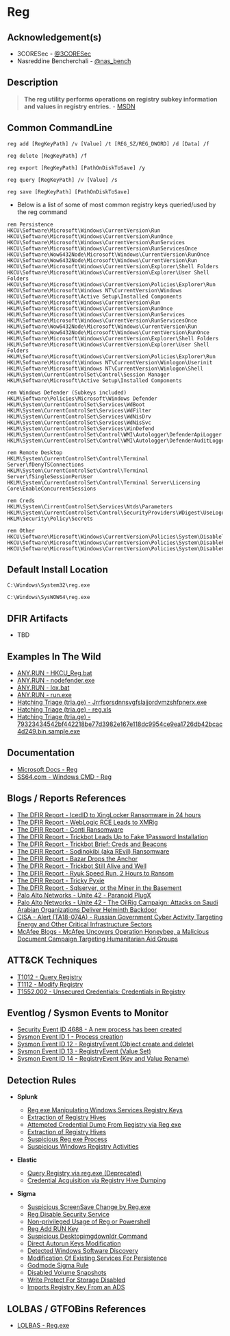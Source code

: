 # Reg

## Acknowledgement(s)

- 3CORESec - [@3CORESec](https://twitter.com/3CORESec)
- Nasreddine Bencherchali - [@nas_bench](https://twitter.com/nas_bench)

## Description

> **The reg utility performs operations on registry subkey information and values in registry entries.** - [MSDN](https://docs.microsoft.com/en-us/windows-server/administration/windows-commands/reg)

## Common CommandLine

```batch
reg add [RegKeyPath] /v [Value] /t [REG_SZ/REG_DWORD] /d [Data] /f

reg delete [RegKeyPath] /f

reg export [RegKeyPath] [PathOnDiskToSave] /y

reg query [RegKeyPath] /v [Value] /s

reg save [RegKeyPath] [PathOnDiskToSave]
```

- Below is a list of some of most common registry keys queried/used by the reg command

```batch
rem Persistence
HKCU\Software\Microsoft\Windows\CurrentVersion\Run
HKCU\Software\Microsoft\Windows\CurrentVersion\RunOnce
HKCU\Software\Microsoft\Windows\CurrentVersion\RunServices
HKCU\Software\Microsoft\Windows\CurrentVersion\RunServicesOnce
HKCU\Software\Wow6432Node\Microsoft\Windows\CurrentVersion\RunOnce
HKCU\Software\Wow6432Node\Microsoft\Windows\CurrentVersion\Run
HKCU\Software\Microsoft\Windows\CurrentVersion\Explorer\Shell Folders 
HKCU\Software\Microsoft\Windows\CurrentVersion\Explorer\User Shell Folders
HKCU\Software\Microsoft\Windows\CurrentVersion\Policies\Explorer\Run
HKCU\Software\Microsoft\Windows NT\CurrentVersion\Windows
HKCU\Software\Microsoft\Active Setup\Installed Components
HKLM\Software\Microsoft\Windows\CurrentVersion\Run
HKLM\Software\Microsoft\Windows\CurrentVersion\RunOnce
HKLM\Software\Microsoft\Windows\CurrentVersion\RunServices
HKLM\Software\Microsoft\Windows\CurrentVersion\RunServicesOnce
HKLM\Software\Wow6432Node\Microsoft\Windows\CurrentVersion\Run
HKLM\Software\Wow6432Node\Microsoft\Windows\CurrentVersion\RunOnce
HKLM\Software\Microsoft\Windows\CurrentVersion\Explorer\Shell Folders 
HKLM\Software\Microsoft\Windows\CurrentVersion\Explorer\User Shell Folders 
HKLM\Software\Microsoft\Windows\CurrentVersion\Policies\Explorer\Run
HKLM\Software\Microsoft\Windows NT\CurrentVersion\Winlogon\Userinit
HKLM\Software\Microsoft\Windows NT\CurrentVersion\Winlogon\Shell
HKLM\System\CurrentControlSet\Control\Session Manager
HKLM\Software\Microsoft\Active Setup\Installed Components

rem Windows Defender (Subkeys included)
HKLM\Software\Policies\Microsoft\Windows Defender
HKLM\System\CurrentControlSet\Services\WdBoot
HKLM\System\CurrentControlSet\Services\WdFilter
HKLM\System\CurrentControlSet\Services\WdNisDrv
HKLM\System\CurrentControlSet\Services\WdNisSvc
HKLM\System\CurrentControlSet\Services\WinDefend
HKLM\System\CurrentControlSet\Control\WMI\Autologger\DefenderApiLogger
HKLM\System\CurrentControlSet\Control\WMI\Autologger\DefenderAuditLogger

rem Remote Desktop
HKLM\System\CurrentControlSet\Control\Terminal Server\fDenyTSConnections
HKLM\System\CurrentControlSet\Control\Terminal Server\fSingleSessionPerUser
HKLM\System\CurrentControlSet\Control\Terminal Server\Licensing Core\EnableConcurrentSessions

rem Creds
HKLM\System\CirrentControlSet\Services\Ntds\Parameters
HKLM\System\CurrentControlSet\Control\SecurityProviders\WDigest\UseLogonCredential
HKLM\Security\Policy\Secrets

rem Other
HKCU\Software\Microsoft\Windows\CurrentVersion\Policies\System\DisableTaskMgr
HKCU\Software\Microsoft\Windows\CurrentVersion\Policies\System\DisableRegistryTools
HKCU\Software\Microsoft\Windows\CurrentVersion\Policies\System\DisableCMD
```

## Default Install Location

```batch
C:\Windows\System32\reg.exe

C:\Windows\SysWOW64\reg.exe
```

## DFIR Artifacts

- TBD

## Examples In The Wild

- [ANY.RUN - HKCU_Reg.bat](https://app.any.run/tasks/14bf6c99-473b-460c-b5b6-c6c939799823/)
- [ANY.RUN - nodefender.exe](https://app.any.run/tasks/a0bc6013-8a08-4a88-b9e7-89e7bad15a32/)
- [ANY.RUN - lox.bat](https://app.any.run/tasks/99dd8ffe-59a4-408a-84ff-2677d300ce49/)
- [ANY.RUN - run.exe](https://app.any.run/tasks/04746d4d-c15f-444b-aa42-0f0560afa723/)
- [Hatching Triage (tria.ge) - Jrrfsorsdnnsvgfslajjordvmzshfpnerx.exe](https://tria.ge/210922-tyn8wsdbh3/behavioral1#report)
- [Hatching Triage (tria.ge) - reg.xls](https://tria.ge/200331-gnknv9zkt2/behavioral2#report)
- [Hatching Triage (tria.ge) - 79323434542bf442218be77d3982e167e118dc9954ce9ea1726db42bcac4d249.bin.sample.exe](https://tria.ge/210528-dxr93gxbxe/behavioral11#report)

## Documentation

- [Microsoft Docs - Reg](https://docs.microsoft.com/en-us/windows-server/administration/windows-commands/reg)
- [SS64.com - Windows CMD - Reg](https://ss64.com/nt/reg.html)

## Blogs / Reports References

- [The DFIR Report - IcedID to XingLocker Ransomware in 24 hours](https://thedfirreport.com/2021/10/18/icedid-to-xinglocker-ransomware-in-24-hours/)
- [The DFIR Report - WebLogic RCE Leads to XMRig](https://thedfirreport.com/2021/06/03/weblogic-rce-leads-to-xmrig/)
- [The DFIR Report - Conti Ransomware](https://thedfirreport.com/2021/05/12/conti-ransomware/)
- [The DFIR Report - Trickbot Leads Up to Fake 1Password Installation](https://thedfirreport.com/2021/08/16/trickbot-leads-up-to-fake-1password-installation/)
- [The DFIR Report - Trickbot Brief: Creds and Beacons](https://thedfirreport.com/2021/05/02/trickbot-brief-creds-and-beacons/)
- [The DFIR Report - Sodinokibi (aka REvil) Ransomware](https://thedfirreport.com/2021/03/29/sodinokibi-aka-revil-ransomware/)
- [The DFIR Report - Bazar Drops the Anchor](https://thedfirreport.com/2021/03/08/bazar-drops-the-anchor/)
- [The DFIR Report - Trickbot Still Alive and Well](https://thedfirreport.com/2021/01/11/trickbot-still-alive-and-well/)
- [The DFIR Report - Ryuk Speed Run, 2 Hours to Ransom](https://thedfirreport.com/2020/11/05/ryuk-speed-run-2-hours-to-ransom/)
- [The DFIR Report - Tricky Pyxie](https://thedfirreport.com/2020/04/30/tricky-pyxie/)
- [The DFIR Report - Sqlserver, or the Miner in the Basement](https://thedfirreport.com/2020/04/20/sqlserver-or-the-miner-in-the-basement/)
- [Palo Alto Networks - Unite 42 - Paranoid PlugX](https://unit42.paloaltonetworks.com/unit42-paranoid-plugx/)
- [Palo Alto Networks - Unite 42 - The OilRig Campaign: Attacks on Saudi Arabian Organizations Deliver Helminth Backdoor](https://unit42.paloaltonetworks.com/the-oilrig-campaign-attacks-on-saudi-arabian-organizations-deliver-helminth-backdoor/)
- [CISA - Alert (TA18-074A) - Russian Government Cyber Activity Targeting Energy and Other Critical Infrastructure Sectors](https://us-cert.cisa.gov/ncas/alerts/TA18-074A)
- [McAfee Blogs - McAfee Uncovers Operation Honeybee, a Malicious Document Campaign Targeting Humanitarian Aid Groups](https://www.mcafee.com/blogs/other-blogs/mcafee-labs/mcafee-uncovers-operation-honeybee-malicious-document-campaign-targeting-humanitarian-aid-groups/)

## ATT&CK Techniques

- [T1012 - Query Registry](https://attack.mitre.org/techniques/T1012)
- [T1112 - Modify Registry](https://attack.mitre.org/techniques/T1112)
- [T1552.002 - Unsecured Credentials: Credentials in Registry](https://attack.mitre.org/techniques/T1552/002)

## Eventlog / Sysmon Events to Monitor

- [Security Event ID 4688 - A new process has been created](https://www.ultimatewindowssecurity.com/securitylog/encyclopedia/event.aspx?eventID=4688)
- [Sysmon Event ID 1 - Process creation](https://www.ultimatewindowssecurity.com/securitylog/encyclopedia/event.aspx?eventid=90001)
- [Sysmon Event ID 12 - RegistryEvent (Object create and delete)](https://www.ultimatewindowssecurity.com/securitylog/encyclopedia/event.aspx?eventid=90012)
- [Sysmon Event ID 13 - RegistryEvent (Value Set)](https://www.ultimatewindowssecurity.com/securitylog/encyclopedia/event.aspx?eventid=90013)
- [Sysmon Event ID 14 - RegistryEvent (Key and Value Rename)](https://www.ultimatewindowssecurity.com/securitylog/encyclopedia/event.aspx?eventid=90014)

## Detection Rules

- **Splunk**
  - [Reg exe Manipulating Windows Services Registry Keys](https://research.splunk.com/endpoint/reg_exe_manipulating_windows_services_registry_keys/)
  - [Extraction of Registry Hives](https://research.splunk.com/endpoint/extraction_of_registry_hives/)
  - [Attempted Credential Dump From Registry via Reg exe](https://research.splunk.com/endpoint/attempted_credential_dump_from_registry_via_reg_exe/)
  - [Extraction of Registry Hives](https://research.splunk.com/endpoint/extraction_of_registry_hives/)
  - [Suspicious Reg exe Process](https://research.splunk.com/endpoint/suspicious_reg_exe_process/)
  - [Suspicious Windows Registry Activities](https://research.splunk.com/stories/suspicious_windows_registry_activities/)

- **Elastic**
  - [Query Registry via reg.exe (Deprecated)](https://github.com/elastic/detection-rules/blob/main/rules/_deprecated/discovery_query_registry_via_reg.toml)
  - [Credential Acquisition via Registry Hive Dumping](https://github.com/elastic/detection-rules/blob/main/rules/windows/credential_access_dump_registry_hives.toml)

- **Sigma**
  - [Suspicious ScreenSave Change by Reg.exe](https://github.com/SigmaHQ/sigma/blob/master/rules/windows/process_creation/win_susp_screensaver_reg.yml)
  - [Reg Disable Security Service](https://github.com/SigmaHQ/sigma/blob/master/rules/windows/process_creation/win_susp_reg_disable_sec_services.yml)
  - [Non-privileged Usage of Reg or Powershell](https://github.com/SigmaHQ/sigma/blob/master/rules/windows/process_creation/win_non_priv_reg_or_ps.yml)
  - [Reg Add RUN Key](https://github.com/SigmaHQ/sigma/blob/master/rules/windows/process_creation/win_reg_add_run_key.yml)
  - [Suspicious Desktopimgdownldr Command](https://github.com/SigmaHQ/sigma/blob/master/rules/windows/process_creation/win_susp_desktopimgdownldr.yml)
  - [Direct Autorun Keys Modification](https://github.com/SigmaHQ/sigma/blob/master/rules/windows/process_creation/win_susp_direct_asep_reg_keys_modification.yml)
  - [Detected Windows Software Discovery](https://github.com/SigmaHQ/sigma/blob/master/rules/windows/process_creation/process_creation_software_discovery.yml)
  - [Modification Of Existing Services For Persistence](https://github.com/SigmaHQ/sigma/blob/master/rules/windows/process_creation/win_modif_of_services_for_via_commandline.yml)
  - [Godmode Sigma Rule](https://github.com/SigmaHQ/sigma/blob/master/other/godmode_sigma_rule.yml)
  - [Disabled Volume Snapshots](https://github.com/SigmaHQ/sigma/blob/master/rules/windows/process_creation/win_susp_volsnap_disable.yml)
  - [Write Protect For Storage Disabled](https://github.com/SigmaHQ/sigma/blob/master/rules/windows/process_creation/win_write_protect_for_storage_disabled.yml)
  - [Imports Registry Key From an ADS](https://github.com/SigmaHQ/sigma/blob/master/rules/windows/process_creation/win_regedit_import_keys_ads.yml)

## LOLBAS / GTFOBins References

- [LOLBAS - Reg.exe](https://lolbas-project.github.io/lolbas/Binaries/Reg/)
